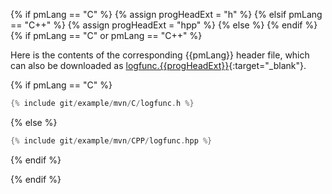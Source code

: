 {% if pmLang == "C" %}
    {% assign progHeadExt = "h" %}
{% elsif pmLang == "C++" %}
    {% assign progHeadExt = "hpp" %}
{% else %}
{% endif %}
{% if pmLang == "C" or pmLang == "C++" %}

Here is the contents of the corresponding {{pmLang}} header file, which can also be downloaded as [logfunc.{{progHeadExt}}](https://github.com/cdslaborg/paramonte/blob/3548c097f2a25dfc0613061800656d27d0e0ddbe/example/mvn/{{pmLang}}/logfunc.{{progHeadExt}}){:target="_blank"}.

{% if pmLang == "C" %}
```c
{% include git/example/mvn/C/logfunc.h %}
```  
{% else %}
```cpp
{% include git/example/mvn/CPP/logfunc.hpp %}
```  
{% endif %}

{% endif %}
